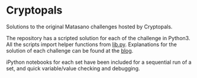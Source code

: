 # Cryptopals
Solutions to the original Matasano challenges hosted by Cryptopals.

The repository has a scripted solution for each of the challenge in Python3. All the scripts import helper functions from [lib.py](https://github.com/hexterisk/cryptopals-solutions/blob/master/lib.py).
Explanations for the solution of each challenge can be found at the [blog](https://hexterisk.tech/blog/categories/cryptopals/).

iPython notebooks for each set have been included for a sequential run of a set, and quick variable/value checking and debugging.
